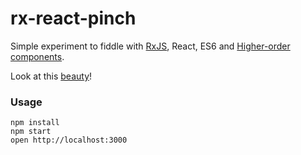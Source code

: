 rx-react-pinch
=====================

Simple experiment to fiddle with [RxJS](https://github.com/Reactive-Extensions/RxJS), React, ES6 and [Higher-order components](https://medium.com/@dan_abramov/mixins-are-dead-long-live-higher-order-components-94a0d2f9e750).

Look at this [beauty](https://github.com/hugobessaa/rx-react-pinch/blob/master/scripts/Pinch.js#L29#L45)! 

### Usage

```
npm install
npm start
open http://localhost:3000
```
